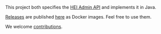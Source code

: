 This project both specifies the
[HEI Admin API](https://petstore.swagger.io/?url=https://raw.githubusercontent.com/hei-school/hei-admin-api/dev/specs/api.yml)
and implements it in Java.

[Releases](https://github.com/hei-school/hei-admin-api/releases) are published [here](https://gallery.ecr.aws/q6i6y5o4/hei-admin-api) as Docker images. Feel free to use them.

We welcome [contributions](https://github.com/hei-school/hei-admin-api/blob/dev/CONTRIBUTING.md).
